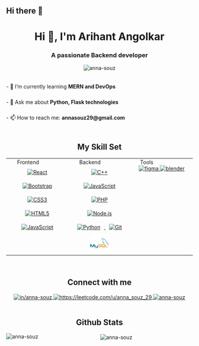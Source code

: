 ## Hi there 👋

<!--
**arihant-angolkar/arihant-angolkar** is a ✨ _special_ ✨ repository because its `README.md` (this file) appears on your GitHub profile.

Here are some ideas to get you started:

- 🔭 I’m currently working on ...
- 🌱 I’m currently learning ...
- 👯 I’m looking to collaborate on ...
- 🤔 I’m looking for help with ...
- 💬 Ask me about ...
- 📫 How to reach me: ...
- 😄 Pronouns: ...
- ⚡ Fun fact: ...
-->
<div align="center">
    <h1>Hi 👋, I'm Arihant Angolkar</h1>
    <h3>A passionate Backend developer</h3>

  <p> 
        <img src="https://imgs.search.brave.com/d4JhLX9kjfivn-0TsLyxff-kpQwBqQA2j0HuwhVQp-k/rs:fit:500:0:0:0/g:ce/aHR0cHM6Ly9pbWcu/ZnJlZXBpay5jb20v/cHJlbWl1bS1waG90/by9wcm9ncmFtbWVy/LWRhcmstcm9vbS13/b3JraW5nLWxhdGUt/bmlnaHQtd2l0aC1t/dWx0aXBsZS1zY3Jl/ZW5zLWhlYWRwaG9u/ZXNfMTM1Mjg4NC0y/MjY4OC5qcGc_c2Vt/dD1haXNfaHlicmlk" alt="anna-souz" />
    </p>
      
  <br/>

<div align="left" style="line-height: 1.5; margin-bottom: 10px;">
   - 🌱 I’m currently learning <strong>MERN and DevOps</strong><br><br>
   - 💬 Ask me about <strong>Python, Flask technologies</strong><br><br>
   - 📫 How to reach me: <strong>annasouz29@gmail.com</strong>
</div>


  <br/>  
    
  ## My Skill Set  
  <table>
        <tr>
            <td valign="top" width="33%">
                ‎ ‎ ‎ ‎ ‎ ‎  Frontend  
                <div align="center">  
                    <a href="https://reactjs.org/" target="_blank">
                        <img style="margin: 10px" src="https://profilinator.rishav.dev/skills-assets/react-original-wordmark.svg" alt="React" height="50" />
                    </a>  
                    <a href="https://getbootstrap.com/docs/3.4/javascript/" target="_blank">
                        <img style="margin: 10px" src="https://profilinator.rishav.dev/skills-assets/bootstrap-plain.svg" alt="Bootstrap" height="50" />
                    </a>  
                    <a href="https://www.w3schools.com/css/" target="_blank">
                        <img style="margin: 10px" src="https://profilinator.rishav.dev/skills-assets/css3-original-wordmark.svg" alt="CSS3" height="50" />
                    </a>  
                    <a href="https://en.wikipedia.org/wiki/HTML5" target="_blank">
                        <img style="margin: 10px" src="https://profilinator.rishav.dev/skills-assets/html5-original-wordmark.svg" alt="HTML5" height="50" />
                    </a>  
                    <a href="https://www.javascript.com/" target="_blank">
                        <img style="margin: 10px" src="https://profilinator.rishav.dev/skills-assets/javascript-original.svg" alt="JavaScript" height="50" />
                    </a>  
                </div>
            </td>
            <td valign="top" width="33%">
                ‎ ‎ ‎ ‎ ‎ ‎  Backend  
                <div align="center">  
                    <a href="https://www.cplusplus.com/" target="_blank">
                        <img style="margin: 10px" src="https://profilinator.rishav.dev/skills-assets/cplusplus-original.svg" alt="C++" height="50" />
                    </a>  
                    <a href="https://www.javascript.com/" target="_blank">
                        <img style="margin: 10px" src="https://profilinator.rishav.dev/skills-assets/javascript-original.svg" alt="JavaScript" height="50" />
                    </a>  
                    <a href="https://www.php.net/" target="_blank">
                        <img style="margin: 10px" src="https://profilinator.rishav.dev/skills-assets/php-original.svg" alt="PHP" height="50" />
                    </a>  
                    <a href="https://nodejs.org/" target="_blank">
                        <img style="margin: 10px" src="https://profilinator.rishav.dev/skills-assets/nodejs-original-wordmark.svg" alt="Node.js" height="50" />
                    </a>  
                    <a href="https://www.python.org/" target="_blank">
                        <img style="margin: 10px" src="https://profilinator.rishav.dev/skills-assets/python-original.svg" alt="Python" height="50" />
                    </a>  
                    <a href="https://github.com/" target="_blank">
                        <img style="margin: 10px" src="https://profilinator.rishav.dev/skills-assets/git-scm-icon.svg" alt="Git" height="50" />
                    </a> 
                    <a href="https://www.mysql.com" target="_blank" rel="noreferrer">
                        <img src="https://raw.githubusercontent.com/devicons/devicon/master/icons/mysql/mysql-original-wordmark.svg" alt="mysql" width="50" height="50"/> 
                    </a>
                </div>
            </td>
            <td valign="top" width="33%">
                ‎ ‎‎ ‎ ‎  ‎  Tools 
                <div align="center"> 
                    <a href="https://www.figma.com/" target="_blank" rel="noreferrer">
                        <img src="https://www.vectorlogo.zone/logos/figma/figma-icon.svg" alt="figma" width="50" height="50"/>
                    </a>
                    <a href="https://www.blender.org/" target="_blank" rel="noreferrer">
                        <img src="https://download.blender.org/branding/community/blender_community_badge_white.svg" alt="blender" width="50" height="50"/>
                    </a>
                </div>
            </td>
        </tr>
    </table>  
    
  <br/>  
    
  ## Connect with me  
  <div align="center">
        <a href="https://linkedin.com/in/anna-souz" target="blank">
            <img align="center" src="https://raw.githubusercontent.com/rahuldkjain/github-profile-readme-generator/master/src/images/icons/Social/linked-in-alt.svg" alt="in/anna-souz" height="40" width="50" />
        </a>
        <a href="https://leetcode.com/u/anna_souz_29" target="blank">
            <img align="center" src="https://raw.githubusercontent.com/rahuldkjain/github-profile-readme-generator/master/src/images/icons/Social/leet-code.svg" alt="https://leetcode.com/u/anna_souz_29" height="40" width="50" />
        </a>
        <a href="https://github.com/Anna-Souz" target="blank">
            <img align="center" src="https://raw.githubusercontent.com/rahuldkjain/github-profile-readme-generator/master/src/images/icons/Social/github.svg" alt="anna-souz" height="40" width="50">
        </a>
    </div>  
    
  <br/>  
    
  ## Github Stats  
  <div align="center">
        <p>
            <img align="left" src="https://github-readme-stats.vercel.app/api/top-langs?username=anna-souz&show_icons=true&locale=en&layout=compact" alt="anna-souz" />
        </p>
        <p>
            &nbsp;<img align="center" src="https://github-readme-stats.vercel.app/api?username=anna-souz&show_icons=true&locale=en" alt="anna-souz" />
        </p>
    </div>
</div>

